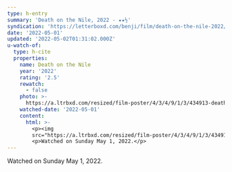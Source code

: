 ```yaml
---
type: h-entry
summary: 'Death on the Nile, 2022 - ★★½'
syndication: 'https://letterboxd.com/benji/film/death-on-the-nile-2022/'
date: '2022-05-01'
updated: '2022-05-02T01:31:02.000Z'
u-watch-of:
  type: h-cite
  properties:
    name: Death on the Nile
    year: '2022'
    rating: '2.5'
    rewatch:
      - false
    photo: >-
      https://a.ltrbxd.com/resized/film-poster/4/3/4/9/1/3/434913-death-on-the-nile-0-600-0-900-crop.jpg?v=b202451f0b
    watched-date: '2022-05-01'
    content:
      html: >-
        <p><img
        src="https://a.ltrbxd.com/resized/film-poster/4/3/4/9/1/3/434913-death-on-the-nile-0-600-0-900-crop.jpg?v=b202451f0b"/></p>
        <p>Watched on Sunday May 1, 2022.</p>
---
```

Watched on Sunday May 1, 2022.
